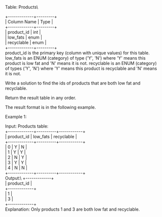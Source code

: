 Table: Products\

+-------------+---------+\
| Column Name | Type    |\
+-------------+---------+\
| product_id  | int     |\
| low_fats    | enum    |\
| recyclable  | enum    |\
+-------------+---------+\
product_id is the primary key (column with unique values) for this table.
low_fats is an ENUM (category) of type ('Y', 'N') where 'Y' means this product is low fat and 'N' means it is not.
recyclable is an ENUM (category) of types ('Y', 'N') where 'Y' means this product is recyclable and 'N' means it is not.
 

Write a solution to find the ids of products that are both low fat and recyclable.

Return the result table in any order.

The result format is in the following example.

 

Example 1:

Input: 
Products table:\
+-------------+----------+------------+\
| product_id  | low_fats | recyclable |\
+-------------+----------+------------+\
| 0           | Y        | N          |\
| 1           | Y        | Y          |\
| 2           | N        | Y          |\
| 3           | Y        | Y          |\
| 4           | N        | N          |\
+-------------+----------+------------+\
Output:\ 
+-------------+\
| product_id  |\
+-------------+\
| 1           |\
| 3           |\
+-------------+\
Explanation: Only products 1 and 3 are both low fat and recyclable.